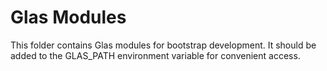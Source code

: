 # Glas Modules

This folder contains Glas modules for bootstrap development. It should be added to the GLAS_PATH environment variable for convenient access. 
